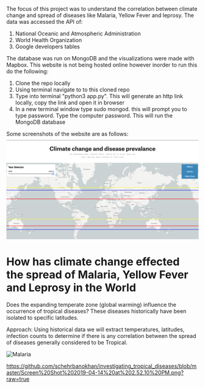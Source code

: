 The focus of this project was to understand the correlation between climate change and spread of diseases like Malaria, Yellow Fever and leprosy. 
The data was accessed the API of:
1. National Oceanic and Atmospheric Administration
2. World Health Organization
3. Google developers tables

The database was run on MongoDB and the visualizations were made with Mapbox. This website is not being hosted online however inorder to run this do the following:
1. Clone the repo locally
2. Using terminal navigate to to this cloned repo
3. Type into terminal "python3 app.py". This will generate an http link locally, copy the link and open it in browser
4. In a new terminal window type sudo mongod. this will prompt you to type password. Type the computer password. This will run the MongoDB database

Some screenshots of the website are as follows:
![HTML](https://github.com/schehrbanokhan/investigating_tropical_diseases/blob/master/Screen%20Shot%202019-04-14%20at%202.52.10%20PM.png?raw=true)

# How has climate change effected the spread of Malaria, Yellow Fever and Leprosy in the World

Does the expanding temperate zone (global warming) influence the occurrence of tropical diseases? These diseases historically have been isolated to specific latitudes. 

Approach:
Using historical data we will extract temperatures, latitudes, infection counts to determine if there is any correlation between the spread of diseases generally considered to be Tropical.

![Malaria](https://oxfordmartin.imgix.net/_originals/Artboard%2093-100.jpg?w=710&h=399&fit=crop)


https://github.com/schehrbanokhan/investigating_tropical_diseases/blob/master/Screen%20Shot%202019-04-14%20at%202.52.10%20PM.png?raw=true
